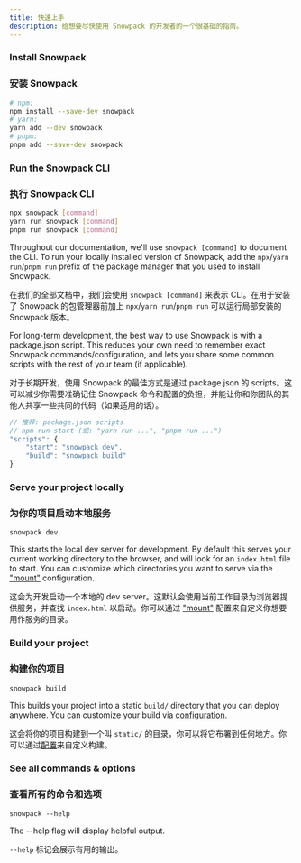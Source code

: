 ```yaml
---
title: 快速上手
description: 给想要尽快使用 Snowpack 的开发者的一个很基础的指南。
---
```


### Install Snowpack

### 安装 Snowpack

```bash
# npm:
npm install --save-dev snowpack
# yarn:
yarn add --dev snowpack
# pnpm:
pnpm add --save-dev snowpack
```

### Run the Snowpack CLI

### 执行 Snowpack CLI

```bash
npx snowpack [command]
yarn run snowpack [command]
pnpm run snowpack [command]
```

Throughout our documentation, we'll use `snowpack [command]` to document the CLI. To run your locally installed version of Snowpack, add the `npx`/`yarn run`/`pnpm run` prefix of the package manager that you used to install Snowpack.

在我们的全部文档中，我们会使用 `snowpack [command]` 来表示 CLI。在用于安装了 Snowpack 的包管理器前加上 `npx`/`yarn run`/`pnpm run` 可以运行局部安装的 Snowpack 版本。

For long-term development, the best way to use Snowpack is with a package.json script. This reduces your own need to remember exact Snowpack commands/configuration, and lets you share some common scripts with the rest of your team (if applicable).

对于长期开发，使用 Snowpack 的最佳方式是通过 package.json 的 scripts。这可以减少你需要准确记住 Snowpack 命令和配置的负担，并能让你和你团队的其他人共享一些共同的代码（如果适用的话）。

```js
// 推荐: package.json scripts
// npm run start (或: "yarn run ...", "pnpm run ...")
"scripts": {
    "start": "snowpack dev",
    "build": "snowpack build"
}
```

### Serve your project locally

### 为你的项目启动本地服务

```
snowpack dev
```

This starts the local dev server for development. By default this serves your current working directory to the browser, and will look for an `index.html` file to start. You can customize which directories you want to serve via the ["mount"](/reference/configuration) configuration.

这会为开发启动一个本地的 dev server。这默认会使用当前工作目录为浏览器提供服务，并查找 `index.html` 以启动。你可以通过 ["mount"](/reference/configuration) 配置来自定义你想要用作服务的目录。

### Build your project

### 构建你的项目

```
snowpack build
```

This builds your project into a static `build/` directory that you can deploy anywhere. You can customize your build via [configuration](/reference/configuration).

这会将你的项目构建到一个叫 `static/` 的目录，你可以将它布署到任何地方。你可以通过[配置](/reference/configuration)来自定义构建。

### See all commands & options

### 查看所有的命令和选项

```
snowpack --help
```

The --help flag will display helpful output.

`--help` 标记会展示有用的输出。
